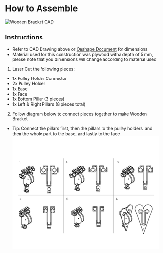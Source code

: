 # How to Assemble

![Wooden Bracket CAD](https://user-images.githubusercontent.com/49771001/69452753-4cac7180-0d17-11ea-9cf9-dd54db3ae926.jpg)

## Instructions
* Refer to CAD Drawing above or [Onshape Document](https://cad.onshape.com/documents/624bd94863b6c90403dc5483/w/e8e3d16901bbc782d0261a55/e/36c21db174f8b530e2a3a4fc) for dimensions
* Material used for this construction was plywood witha depth of 5 mm, please note that you dimensions will change according to material used
1. Laser Cut the following pieces:
* 1x Pulley Holder Connector
* 2x Pulley Holder
* 1x Base
* 1x Face
* 1x Bottom Pillar (3 pieces)
* 1x Left & Right Pillars (8 pieces total)
2. Follow diagram below to connect pieces together to make Wooden Bracket
* Tip: Connect the pillars first, then the pillars to the pulley holders, and then the whole part to the base, and lastly to the face
![](https://raw.githubusercontent.com/UniKlo/PaintBot/master/img_gif/HeartAnchorAssemblyDrawing.jpg)

